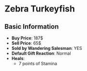 # Zebra Turkeyfish

## Basic Information

- **Buy Price**: 187$
- **Sell Price**: 65$
- **Sold by Wandering Salesman**: YES
- **Default Gift Reaction**: Normal
- **Heals**:
  - 7 points of Stamina